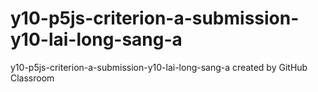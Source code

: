 # y10-p5js-criterion-a-submission-y10-lai-long-sang-a
y10-p5js-criterion-a-submission-y10-lai-long-sang-a created by GitHub Classroom
